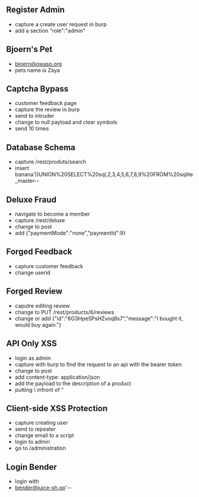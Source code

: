 ## Register Admin
- capture a create user request in burp
- add a section "role":"admin"

## Bjoern's Pet
- bjoern@owasp.org
- pets name is Zaya

## Captcha Bypass
- customer feedback page
- capture the review in burp
- send to intruder
- change to null payload and clear symbols
- send 10 times

## Database Schema
- capture /rest/produts/search
- insert banana'))UNION%20SELECT%20sql,2,3,4,5,6,7,8,9%20FROM%20sqlite_master--

## Deluxe Fraud
- navigate to become a member
- capture /rest/deluxe
- change to post
- add {"paymentMode":"none","paymentId":9}

## Forged Feedback
- capture customer feedback
- change userid 

## Forged Review
- caputre editing review
- change to PUT /rest/products/6/reviews
- change or add {"id":"6G3HpeSPsHZvoq8s7","message":"I bought it, would buy again."}

## API Only XSS
- login as admin
- capture with burp to find the request to an api with the bearer token
- change to post
- add content-type: application/json
- add the payload to the description of a product
- putting \ infront of "

## Client-side XSS Protection
- capture creating user
- send to repeater
- change email to a script
- login to admin
- go to /administration

## Login Bender
- login with
- bender@juice-sh.op'--

